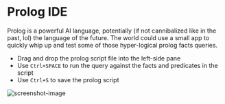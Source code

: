 # Prolog IDE

Prolog is a powerful AI language, potentially (if not cannibalized like in the past, lol) the language of the future. The world could use a small app to quickly whip up and test some of those hyper-logical prolog facts queries.

 - Drag and drop the prolog script file into the left-side pane
 - Use `Ctrl+SPACE` to run the query against the facts and predicates in the script
 - Use `Ctrl+S` to save the prolog script

![screenshot-image](https://i.ibb.co/HqVtBKQ/Screenshot-prolog-ide.png)